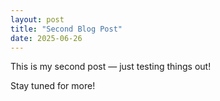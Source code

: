 ```yaml
---
layout: post
title: "Second Blog Post"
date: 2025-06-26
---
```


This is my second post — just testing things out!

Stay tuned for more!
